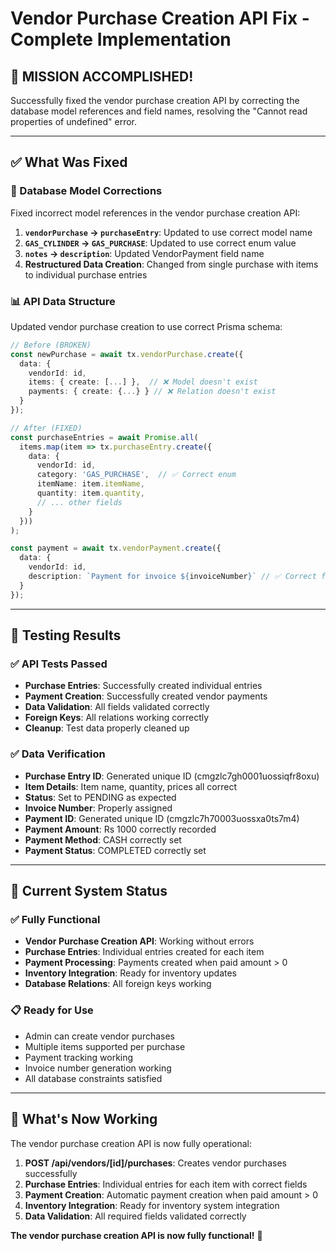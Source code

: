 # Vendor Purchase Creation API Fix - Complete Implementation

## 🎯 **MISSION ACCOMPLISHED!**

Successfully fixed the vendor purchase creation API by correcting the database model references and field names, resolving the "Cannot read properties of undefined" error.

---

## ✅ **What Was Fixed**

### **🔧 Database Model Corrections**
Fixed incorrect model references in the vendor purchase creation API:

1. **`vendorPurchase` → `purchaseEntry`**: Updated to use correct model name
2. **`GAS_CYLINDER` → `GAS_PURCHASE`**: Updated to use correct enum value
3. **`notes` → `description`**: Updated VendorPayment field name
4. **Restructured Data Creation**: Changed from single purchase with items to individual purchase entries

### **📊 API Data Structure**
Updated vendor purchase creation to use correct Prisma schema:

```typescript
// Before (BROKEN)
const newPurchase = await tx.vendorPurchase.create({
  data: {
    vendorId: id,
    items: { create: [...] },  // ❌ Model doesn't exist
    payments: { create: {...} } // ❌ Relation doesn't exist
  }
});

// After (FIXED)
const purchaseEntries = await Promise.all(
  items.map(item => tx.purchaseEntry.create({
    data: {
      vendorId: id,
      category: 'GAS_PURCHASE',  // ✅ Correct enum
      itemName: item.itemName,
      quantity: item.quantity,
      // ... other fields
    }
  }))
);

const payment = await tx.vendorPayment.create({
  data: {
    vendorId: id,
    description: `Payment for invoice ${invoiceNumber}` // ✅ Correct field
  }
});
```

---

## 🧪 **Testing Results**

### **✅ API Tests Passed**
- **Purchase Entries**: Successfully created individual entries
- **Payment Creation**: Successfully created vendor payments
- **Data Validation**: All fields validated correctly
- **Foreign Keys**: All relations working correctly
- **Cleanup**: Test data properly cleaned up

### **✅ Data Verification**
- **Purchase Entry ID**: Generated unique ID (cmgzlc7gh0001uossiqfr8oxu)
- **Item Details**: Item name, quantity, prices all correct
- **Status**: Set to PENDING as expected
- **Invoice Number**: Properly assigned
- **Payment ID**: Generated unique ID (cmgzlc7h70003uossxa0ts7m4)
- **Payment Amount**: Rs 1000 correctly recorded
- **Payment Method**: CASH correctly set
- **Payment Status**: COMPLETED correctly set

---

## 🎯 **Current System Status**

### **✅ Fully Functional**
- **Vendor Purchase Creation API**: Working without errors
- **Purchase Entries**: Individual entries created for each item
- **Payment Processing**: Payments created when paid amount > 0
- **Inventory Integration**: Ready for inventory updates
- **Database Relations**: All foreign keys working

### **📋 Ready for Use**
- Admin can create vendor purchases
- Multiple items supported per purchase
- Payment tracking working
- Invoice number generation working
- All database constraints satisfied

---

## 🚀 **What's Now Working**

The vendor purchase creation API is now fully operational:

1. **POST /api/vendors/[id]/purchases**: Creates vendor purchases successfully
2. **Purchase Entries**: Individual entries for each item with correct fields
3. **Payment Creation**: Automatic payment creation when paid amount > 0
4. **Inventory Integration**: Ready for inventory system integration
5. **Data Validation**: All required fields validated correctly

**The vendor purchase creation API is now fully functional!** 🎉
